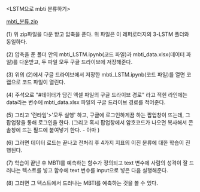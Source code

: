 <LSTM으로 mbti 분류하기>


[mbti_분류.zip](https://github.com/parkjimin00-a11y/1839_gross/files/8861194/mbti_.zip)

(1) 위 zip파일을 다운 받고 압축을 푼다. 위 파일은 이 레퍼로터지의 3-LSTM 폴더와 동일하다.

(2) 압축을 푼 폴더 안의 mbti_LSTM.ipynb(코드 파일)과 mbti_data.xlsx(데이터 파일)를 다운받고, 두 파일 모두 구글 드라이브에 저장해준다.

(3) 위의 (2)에서 구글 드라이브에서 저장한 mbti_LSTM.ipynb(코드 파일)를 열면 코랩으로 코드 파일이 열린다.

(4) 주석으로 "#데이터가 담긴 엑셀 파일의 구글 드라이브 경로" 라고 적힌 라인에는 data라는 변수에 mbti_data.xlsx 파일의 구글 드라이브 경로를 적어준다.

(5) 그리고 '런타임'>'모두 실행' 하고, 구글에 로그인하게끔 하는 팝업창이 뜨는데, 그 팝업창을 통해 로그인을 한다. (그리고 혹시 팝업창에서 암호코드가 나오면 복사해서 콘솔창에 뜨는 필드에 붙여넣기 한다. - 아마 )

(6) 그러면 데이터 로드는 끝나고 전처리 후 4가지 지표의 이진 분류에 대한 학습이 진행된다.

(7) 학습이 끝난 후 MBTI를 예측하는 함수가 정의되고 text 변수에 사람의 성격이 잘 드러나는 텍스트를 넣고 함수에 text 변수를 input으로 넣은 다음 실행해준다.

(8) 그러면 그 텍스트에서 드러나는 MBTI를 예측하는 것을 볼 수 있다.
